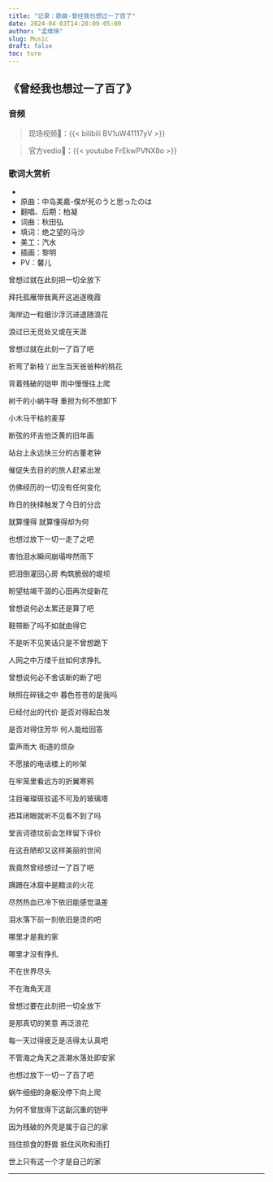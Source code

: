 ```yaml
---
title: "记录：歌曲-曾经我也想过一了百了"
date: 2024-04-03T14:28:09-05:00
author: "孟维琦"
slug: Music
draft: false
toc: ture
---
```





## 《曾经我也想过一了百了》

### 音频

> 现场视频:link:：{{< bilibili BV1uW41117yV >}}

> 官方vedio:link:：{{< youtube FrEkwPVNX8o >}}

### 歌词大赏析

- 
- 原曲：中岛美嘉-僕が死のうと思ったのは
- 翻唱、后期：柏凝
- 词曲：秋田弘
- 填词：绝之望的马沙
- 美工：汽水
- 插画：黎明
- PV：馨儿


曾想过就在此刻把一切全放下

拜托孤雁带我离开这追逐晚霞

海岸边一粒细沙浮沉进退随浪花

浪过已无觅处又或在天涯

曾想过就在此刻一了百了吧

折弯了新枝丫出生当天爸爸种的桃花

背着残破的铠甲 雨中慢慢往上爬

树干的小蜗牛呀 重担为何不想卸下

小木马干枯的麦芽

断弦的坏吉他泛黄的旧年画

站台上永远快三分的古董老钟

催促失去目的的旅人赶紧出发

仿佛经历的一切没有任何变化

昨日的抉择触发了今日的分岔

就算懂得 就算懂得却为何

也想过放下一切一走了之吧

害怕泪水瞬间崩塌哗然雨下

把泪倒灌回心房 构筑脆弱的堤坝

盼望枯竭干涸的心田再次绽新花

曾想说何必太累还是算了吧

鞋带断了吗不如就由得它

不是听不见笑话只是不曾想跪下

人网之中万缕千丝如何求挣扎

曾想说何必不舍该断的断了吧

映照在碎镜之中 暮色苍苍的是我吗

已经付出的代价 是否对得起白发

是否对得住芳华 何人能给回答

雷声雨大 街道的烦杂

不愿接的电话楼上的吵架

在牢笼里看远方的折翼寒鸦

注目璀璨斑驳遥不可及的玻璃塔

捂耳闭眼就听不见看不到了吗

堂吉诃德坟前会怎样留下评价

在这丑陋却又这样美丽的世间

我竟然曾经想过一了百了吧

蹒跚在冰窟中是黯淡的火花

尽然热血已冷下依旧能感觉温差

泪水落下前一刻依旧是烫的吧

哪里才是我的家

哪里才没有挣扎

不在世界尽头

不在海角天涯

曾想过要在此刻把一切全放下

是那真切的笑意 再泛浪花

每一天过得疲乏是活得太认真吧

不管海之角天之涯潮水落处即安家

也想过放下一切一了百了吧

蜗牛细细的身躯没停下向上爬

为何不曾放得下这副沉重的铠甲

因为残破的外壳是属于自己的家

挡住掠食的野兽 抵住风吹和雨打

世上只有这一个才是自己的家










------




[^1]: 古往今来人类从未研究透彻的一类话题